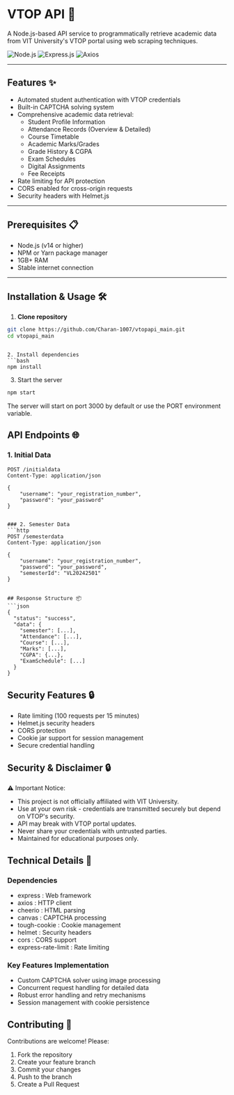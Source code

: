 # VTOP API 🚀

A Node.js-based API service to programmatically retrieve academic data from VIT University's VTOP portal using web scraping techniques.

![Node.js](https://img.shields.io/badge/Node.js-339933?style=for-the-badge&logo=nodedotjs&logoColor=white)
![Express.js](https://img.shields.io/badge/Express.js-000000?style=for-the-badge&logo=express&logoColor=white)
![Axios](https://img.shields.io/badge/Axios-5A29E4?style=for-the-badge&logo=axios&logoColor=white)

---

## Features ✨

- Automated student authentication with VTOP credentials
- Built-in CAPTCHA solving system
- Comprehensive academic data retrieval:
  - Student Profile Information
  - Attendance Records (Overview & Detailed)
  - Course Timetable
  - Academic Marks/Grades
  - Grade History & CGPA
  - Exam Schedules
  - Digital Assignments
  - Fee Receipts
- Rate limiting for API protection
- CORS enabled for cross-origin requests
- Security headers with Helmet.js

---

## Prerequisites 📋

- Node.js (v14 or higher)
- NPM or Yarn package manager
- 1GB+ RAM
- Stable internet connection

---

## Installation & Usage 🛠️

1. **Clone repository**
```bash
git clone https://github.com/Charan-1007/vtopapi_main.git
cd vtopapi_main
 ```
```

2. Install dependencies
```bash
npm install
 ```

3. Start the server
```bash
npm start
 ```

The server will start on port 3000 by default or use the PORT environment variable.

## API Endpoints 🌐
### 1. Initial Data
```http
POST /initialdata
Content-Type: application/json

{
    "username": "your_registration_number",
    "password": "your_password"
}
 ```
```

### 2. Semester Data
```http
POST /semesterdata
Content-Type: application/json

{
    "username": "your_registration_number",
    "password": "your_password",
    "semesterId": "VL20242501"
}
 ```
```

## Response Structure 📦
```json
{
  "status": "success",
  "data": {
    "semester": [...],
    "Attendance": [...],
    "Course": [...],
    "Marks": [...],
    "CGPA": {...},
    "ExamSchedule": [...]
  }
}
 ```

## Security Features 🔒
- Rate limiting (100 requests per 15 minutes)
- Helmet.js security headers
- CORS protection
- Cookie jar support for session management
- Secure credential handling
## Security & Disclaimer 🔒
⚠️ Important Notice:

- This project is not officially affiliated with VIT University.
- Use at your own risk - credentials are transmitted securely but depend on VTOP's security.
- API may break with VTOP portal updates.
- Never share your credentials with untrusted parties.
- Maintained for educational purposes only.
## Technical Details 🔧
### Dependencies
- express : Web framework
- axios : HTTP client
- cheerio : HTML parsing
- canvas : CAPTCHA processing
- tough-cookie : Cookie management
- helmet : Security headers
- cors : CORS support
- express-rate-limit : Rate limiting
### Key Features Implementation
- Custom CAPTCHA solver using image processing
- Concurrent request handling for detailed data
- Robust error handling and retry mechanisms
- Session management with cookie persistence
## Contributing 🤝
Contributions are welcome! Please:

1. Fork the repository
2. Create your feature branch
3. Commit your changes
4. Push to the branch
5. Create a Pull Request

